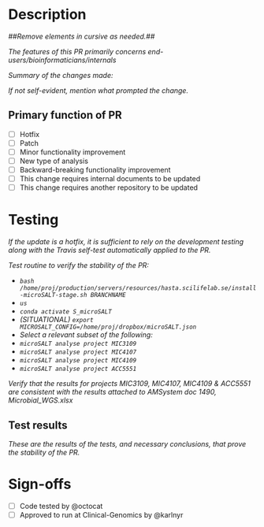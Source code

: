# Description

_##Remove elements in cursive as needed.##_

_The features of this PR primarily concerns end-users/bioinformaticians/internals_

_Summary of the changes made:_

_If not self-evident, mention what prompted the change._

## Primary function of PR

-   [ ] Hotfix
-   [ ] Patch
-   [ ] Minor functionality improvement
-   [ ] New type of analysis
-   [ ] Backward-breaking functionality improvement
-   [ ] This change requires internal documents to be updated
-   [ ] This change requires another repository to be updated

# Testing

_If the update is a hotfix, it is sufficient to rely on the development testing along with the Travis self-test automatically applied to the PR._

_Test routine to verify the stability of the PR:_

-   _`bash /home/proj/production/servers/resources/hasta.scilifelab.se/install-microSALT-stage.sh BRANCHNAME`_
-   _`us`_
-   _`conda activate S_microSALT`_
-   _(SITUATIONAL) `export MICROSALT_CONFIG=/home/proj/dropbox/microSALT.json`_
-   _Select a relevant subset of the following:_
-   _`microSALT analyse project MIC3109`_
-   _`microSALT analyse project MIC4107`_
-   _`microSALT analyse project MIC4109`_
-   _`microSALT analyse project ACC5551`_

_Verify that the results for projects MIC3109, MIC4107, MIC4109 & ACC5551 are consistent with the results attached to AMSystem doc 1490, Microbial_WGS.xlsx_

## Test results

_These are the results of the tests, and necessary conclusions, that prove the stability of the PR._

# Sign-offs

-   [ ] Code tested by @octocat
-   [ ] Approved to run at Clinical-Genomics by @karlnyr
